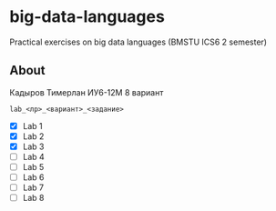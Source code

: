 # big-data-languages

Practical exercises on big data languages (BMSTU ICS6 2 semester)

## About

Кадыров Тимерлан ИУ6-12М 8 вариант

```
lab_<лр>_<вариант>_<задание>
```
- [x] Lab 1
- [x] Lab 2
- [x] Lab 3
- [ ] Lab 4
- [ ] Lab 5
- [ ] Lab 6
- [ ] Lab 7
- [ ] Lab 8